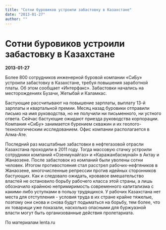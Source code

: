 ```yaml
---
title: "Сотни буровиков устроили забастовку в Казахстане"
date: "2013-01-27"
author: ""
---
```


# Сотни буровиков устроили забастовку в Казахстане

**2013-01-27** 

Более 800 сотрудников инженерной буровой компании «СиБу» устроили забастовку в Казахстане, требуя повышения заработной платы. Об этом сообщает «Интерфакс». Забастовки начались на месторождениях Бузачи, Жетыбай и Каламкас.

Бастующие рассчитывают на повышение зарплаты, выплату 13-й зарплаты и квартальной премии. Месяц назад буровики отправили письмо на имя руководства, но не получили ни письменного, ни устного ответа. Сейчас бастующие ожидают приезда руководства корпорации. Компания «СиБу» занимается бурением скважин и их геолого-технологическим исследованием. Офис компании располагается в Алма-Ате.

Последний раз масштабные забастовки в нефтегазовой отрасли Казахстана проходили в 2011 году. Тогда массовую стачку устроили сотрудники компаний «Озенмунайгаз» и «Каражанбасмунай» в Актау и Жанаозене. После забастовок из компаний были уволены сотни человек. Итогом противостояния стал расстрел рабочих-нефтяников в Жанаозене, многочисленные репрессии против идейных сторонников бастующих. Как и следовало ожидать, кровавое вмешательство властей не остановило борьбу рабочего класса этой страны, а лишь обозначило крайнюю непримиримость современного капитализма с какими-либо уступками в пользу трудящихся. У рабочих Казахстана нет места для отступления - условия труда в их стране крайне тяжелые, поэтому они снова и снова будут подыматься на борьбу, тем более, что их товарищи уже показали, насколько опасными для буржуазной власти могут быть организованные действия пролетариата.

По материалам lenta.ru